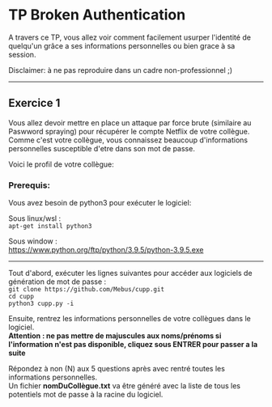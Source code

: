 # TP Broken Authentication

A travers ce TP, vous allez voir comment facilement usurper l'identité de quelqu'un grâce a ses informations personnelles ou bien grace à sa session.

Disclaimer: à ne pas reproduire dans un cadre non-professionnel ;)

------------------
## Exercice 1

Vous allez devoir mettre en place un attaque par force brute (similaire au Paswword spraying) pour récupérer le compte Netflix de votre collègue.  
Comme c'est votre collègue, vous connaissez beaucoup d'informations personnelles susceptible d'etre dans son mot de passe.  

Voici le profil de votre collègue:  


### Prerequis: 

Vous avez besoin de python3 pour exécuter le logiciel:

Sous linux/wsl :  
`apt-get install python3`  

Sous window :  
https://www.python.org/ftp/python/3.9.5/python-3.9.5.exe

-----------------

Tout d'abord, exécuter les lignes suivantes pour accéder aux logiciels de génération de mot de passe :   
`git clone https://github.com/Mebus/cupp.git`    
`cd cupp`    
`python3 cupp.py -i`  

Ensuite, rentrez les informations personnelles de votre collègues dans le logiciel.   
__Attention : ne pas mettre de majuscules aux noms/prénoms si l'information n'est pas disponible, cliquez sous ENTRER pour passer a la suite__      

Répondez à non (N) aux 5 questions après avec rentré toutes les informations personnelles.   
Un fichier __nomDuCollègue.txt__ va être généré avec la liste de tous les potentiels mot de passe à la racine du logiciel.




